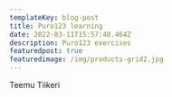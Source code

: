 ```yaml
---
templateKey: blog-post
title: Puro123 learning
date: 2022-03-11T15:57:40.464Z
description: Puro123 exercises
featuredpost: true
featuredimage: /img/products-grid2.jpg
---
```

Teemu Tiikeri